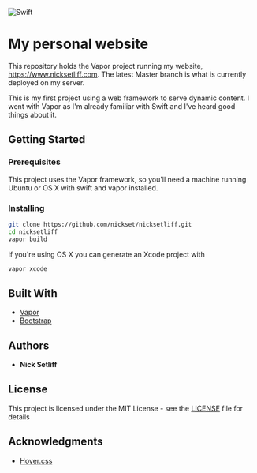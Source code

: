 ![Swift](https://img.shields.io/badge/swift-4.1-orange.svg?style="flat"&logo="swift")

# My personal website

This repository holds the Vapor project running my website, https://www.nicksetliff.com. The latest Master branch is what is currently deployed on my server.

This is my first project using a web framework to serve dynamic content. I went with Vapor as I'm already familiar with Swift and I've heard good things about it. 

## Getting Started


### Prerequisites

This project uses the Vapor framework, so you'll need a machine running Ubuntu or OS X with swift and vapor installed.

### Installing

```bash
git clone https://github.com/nickset/nicksetliff.git
cd nicksetliff
vapor build
```

If you're using OS X you can generate an Xcode project with
```bash
vapor xcode
```

## Built With

* [Vapor](https://github.com/vapor/vapor)
* [Bootstrap](https://github.com/twbs/bootstrap)

## Authors

* **Nick Setliff**

## License

This project is licensed under the MIT License - see the [LICENSE](LICENSE) file for details

## Acknowledgments

* [Hover.css](https://github.com/IanLunn/Hover)
